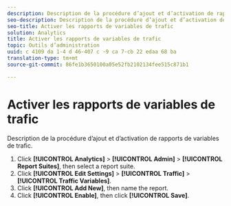 ```yaml
---
description: Description de la procédure d’ajout et d’activation de rapports de variables de trafic.
seo-description: Description de la procédure d’ajout et d’activation de rapports de variables de trafic.
seo-title: Activer les rapports de variables de trafic
solution: Analytics
title: Activer les rapports de variables de trafic
topic: Outils d’administration
uuid: c 4109 da 1-4 d 46-407 c -9 ca 7-cb 22 edaa 68 ba
translation-type: tm+mt
source-git-commit: 86fe1b3650100a05e52fb2102134fee515c871b1

---
```



# Activer les rapports de variables de trafic

Description de la procédure d’ajout et d’activation de rapports de variables de trafic.

1. Click **[!UICONTROL Analytics]** &gt; **[!UICONTROL Admin]** &gt; **[!UICONTROL Report Suites]**, then select a report suite.
1. Click **[!UICONTROL Edit Settings]** &gt; **[!UICONTROL Traffic]** &gt; **[!UICONTROL Traffic Variables]**.
1. Click **[!UICONTROL Add New]**, then name the report.
1. Click **[!UICONTROL Enable]**, then click **[!UICONTROL Save]**.
